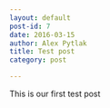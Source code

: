 ```yaml
---
layout: default
post-id: 7
date: 2016-03-15
author: Alex Pytlak
title: Test post
category: post

---
```

This is our first test post
